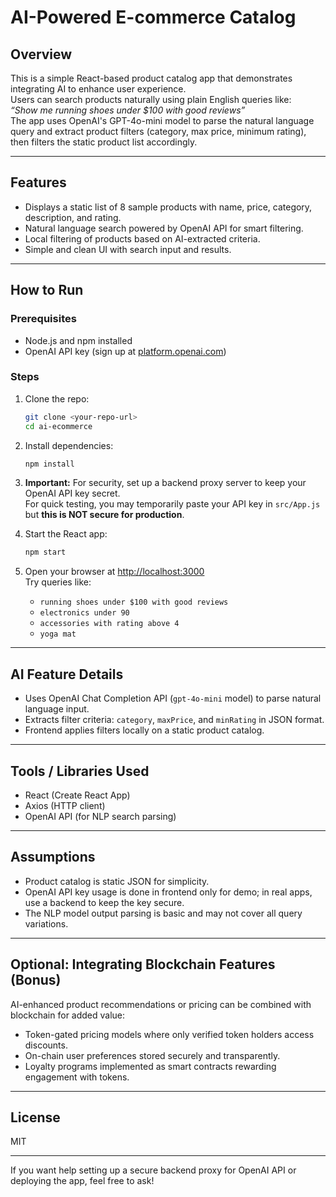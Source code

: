 # AI-Powered E-commerce Catalog

## Overview
This is a simple React-based product catalog app that demonstrates integrating AI to enhance user experience.  
Users can search products naturally using plain English queries like:  
*“Show me running shoes under $100 with good reviews”*  
The app uses OpenAI's GPT-4o-mini model to parse the natural language query and extract product filters (category, max price, minimum rating), then filters the static product list accordingly.

---

## Features
- Displays a static list of 8 sample products with name, price, category, description, and rating.
- Natural language search powered by OpenAI API for smart filtering.
- Local filtering of products based on AI-extracted criteria.
- Simple and clean UI with search input and results.

---

## How to Run

### Prerequisites
- Node.js and npm installed
- OpenAI API key (sign up at [platform.openai.com](https://platform.openai.com/))

### Steps

1. Clone the repo:
   ```bash
   git clone <your-repo-url>
   cd ai-ecommerce
   ```

2. Install dependencies:
   ```bash
   npm install
   ```

3. **Important:** For security, set up a backend proxy server to keep your OpenAI API key secret.  
   For quick testing, you may temporarily paste your API key in `src/App.js` but **this is NOT secure for production**.

4. Start the React app:
   ```bash
   npm start
   ```

5. Open your browser at [http://localhost:3000](http://localhost:3000)  
   Try queries like:  
   - `running shoes under $100 with good reviews`  
   - `electronics under 90`  
   - `accessories with rating above 4`  
   - `yoga mat`

---

## AI Feature Details
- Uses OpenAI Chat Completion API (`gpt-4o-mini` model) to parse natural language input.
- Extracts filter criteria: `category`, `maxPrice`, and `minRating` in JSON format.
- Frontend applies filters locally on a static product catalog.

---

## Tools / Libraries Used
- React (Create React App)
- Axios (HTTP client)
- OpenAI API (for NLP search parsing)

---

## Assumptions
- Product catalog is static JSON for simplicity.
- OpenAI API key usage is done in frontend only for demo; in real apps, use a backend to keep the key secure.
- The NLP model output parsing is basic and may not cover all query variations.

---

## Optional: Integrating Blockchain Features (Bonus)
AI-enhanced product recommendations or pricing can be combined with blockchain for added value:  
- Token-gated pricing models where only verified token holders access discounts.  
- On-chain user preferences stored securely and transparently.  
- Loyalty programs implemented as smart contracts rewarding engagement with tokens.

---

## License
MIT

---

If you want help setting up a secure backend proxy for OpenAI API or deploying the app, feel free to ask!
